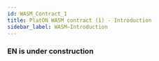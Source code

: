 ```yaml
---
id: WASM_Contract_1
title: PlatON WASM contract (1) - Introduction
sidebar_label: WASM—Introduction
---
```


### EN is under construction
